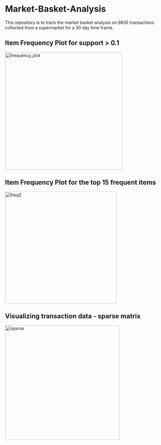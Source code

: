 # Market-Basket-Analysis
This repository is to track the market basket analysis on 9835 transactions collected from a supermarket for a 30 day time frame.

## Item Frequency Plot for support > 0.1
<img width="386" alt="frequency_plot" src="https://cloud.githubusercontent.com/assets/8923832/26763918/28fb42ce-497a-11e7-9493-4b67cfeef4a4.PNG">

## Item Frequency Plot for the top 15 frequent items
<img width="367" alt="freq2" src="https://cloud.githubusercontent.com/assets/8923832/26763996/cd776fb6-497b-11e7-8f2a-309359f2cc55.PNG">

## Visualizing transaction data - sparse matrix
<img width="377" alt="sparse" src="https://cloud.githubusercontent.com/assets/8923832/26764042/cc93731e-497c-11e7-8d45-68a8e8eea5d1.PNG">
